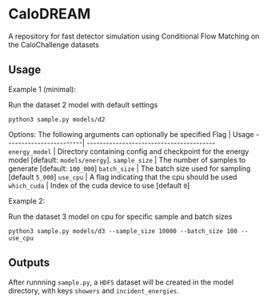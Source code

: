# CaloDREAM

A repository for fast detector simulation using Conditional Flow Matching
on the CaloChallenge datasets

## Usage

Example 1 (minimal):

Run the dataset 2 model with default settings
```
python3 sample.py models/d2
```

Options:
The following arguments can optionally be specified
Flag		| Usage
------------------------| ----------------------------------------
`energy_model`  | Directory containing config and checkpoint for the energy model \[default: `models/energy`\].
`sample_size`   | The number of samples to generate \[default: `100_000`\]
`batch_size`    | The batch size used for sampling \[default `5_000`\]
`use_cpu`       | A flag indicating that the cpu should be used
`which_cuda`    | Index of the cuda device to use \[default `0`\]

Example 2:

Run the dataset 3 model on cpu for specific sample and batch sizes
```
python3 sample.py models/d3 --sample_size 10000 --batch_size 100 --use_cpu
```
## Outputs
After runnning `sample.py`, a `HDF5` dataset will be created in the model directory, with keys `showers` and `incident_energies`.
